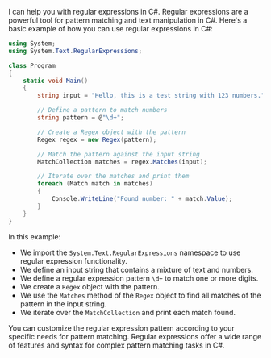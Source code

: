 I can help you with regular expressions in C#. Regular expressions are a powerful tool for pattern matching and text manipulation in C#. Here's a basic example of how you can use regular expressions in C#:

```csharp
using System;
using System.Text.RegularExpressions;

class Program
{
    static void Main()
    {
        string input = "Hello, this is a test string with 123 numbers.";

        // Define a pattern to match numbers
        string pattern = @"\d+";

        // Create a Regex object with the pattern
        Regex regex = new Regex(pattern);

        // Match the pattern against the input string
        MatchCollection matches = regex.Matches(input);

        // Iterate over the matches and print them
        foreach (Match match in matches)
        {
            Console.WriteLine("Found number: " + match.Value);
        }
    }
}
```

In this example:
- We import the `System.Text.RegularExpressions` namespace to use regular expression functionality.
- We define an input string that contains a mixture of text and numbers.
- We define a regular expression pattern `\d+` to match one or more digits.
- We create a `Regex` object with the pattern.
- We use the `Matches` method of the `Regex` object to find all matches of the pattern in the input string.
- We iterate over the `MatchCollection` and print each match found.

You can customize the regular expression pattern according to your specific needs for pattern matching. Regular expressions offer a wide range of features and syntax for complex pattern matching tasks in C#.

